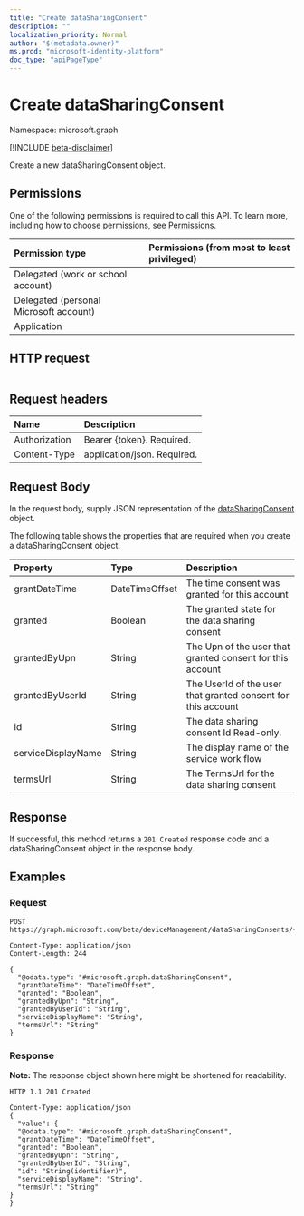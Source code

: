 ```yaml
---
title: "Create dataSharingConsent"
description: ""
localization_priority: Normal
author: "$(metadata.owner)"
ms.prod: "microsoft-identity-platform"
doc_type: "apiPageType"
---
```


# Create dataSharingConsent

Namespace: microsoft.graph

[!INCLUDE [beta-disclaimer](../../includes/beta-disclaimer.md)]

Create a new dataSharingConsent object.

## Permissions

One of the following permissions is required to call this API. To learn more, including how to choose permissions, see [Permissions](/graph/permissions-reference).

| Permission type                        | Permissions (from most to least privileged) |
| :------------------------------------- | :------------------------------------------ |
| Delegated (work or school account)     |                                             |
| Delegated (personal Microsoft account) |                                             |
| Application                            |                                             |

## HTTP request

<!-- {
  "blockType": "ignored"
}
-->

```http

```

## Request headers

| Name          | Description                 |
| :------------ | :-------------------------- |
| Authorization | Bearer {token}. Required.   |
| Content-Type  | application/json. Required. |

## Request Body

In the request body, supply JSON representation of the [dataSharingConsent](../resources/intune-datasharingconsent.md) object.

<!-- Actions and Functions -->

<!-- CRUD Methods -->

The following table shows the properties that are required when you create a dataSharingConsent object.

| Property           | Type           | Description                                                  |
| :----------------- | :------------- | :----------------------------------------------------------- |
| grantDateTime      | DateTimeOffset | The time consent was granted for this account                |
| granted            | Boolean        | The granted state for the data sharing consent               |
| grantedByUpn       | String         | The Upn of the user that granted consent for this account    |
| grantedByUserId    | String         | The UserId of the user that granted consent for this account |
| id                 | String         | The data sharing consent Id Read-only.                       |
| serviceDisplayName | String         | The display name of the service work flow                    |
| termsUrl           | String         | The TermsUrl for the data sharing consent                    |

## Response

If successful, this method returns a `201 Created` response code and a dataSharingConsent object in the response body.

## Examples

### Request

<!-- {
  "blockType": "request",
  "name": "create_datasharingconsent"
}
-->

```http
POST https://graph.microsoft.com/beta/deviceManagement/dataSharingConsents/{id}

Content-Type: application/json
Content-Length: 244

{
  "@odata.type": "#microsoft.graph.dataSharingConsent",
  "grantDateTime": "DateTimeOffset",
  "granted": "Boolean",
  "grantedByUpn": "String",
  "grantedByUserId": "String",
  "serviceDisplayName": "String",
  "termsUrl": "String"
}

```

### Response

**Note:** The response object shown here might be shortened for readability.

<!-- {
  "blockType": "response",
  "truncated": true,
  "@odata.type": "microsoft.management.services.api.dataSharingConsent"
}
-->

```http
HTTP 1.1 201 Created

Content-Type: application/json
{
  "value": {
  "@odata.type": "#microsoft.graph.dataSharingConsent",
  "grantDateTime": "DateTimeOffset",
  "granted": "Boolean",
  "grantedByUpn": "String",
  "grantedByUserId": "String",
  "id": "String(identifier)",
  "serviceDisplayName": "String",
  "termsUrl": "String"
}
}

```
